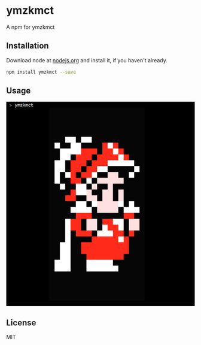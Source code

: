# ymzkmct

A npm for ymzkmct

## Installation

Download node at [nodejs.org](http://nodejs.org) and install it, if you haven't already.

```sh
npm install ymzkmct --save
```

## Usage
![screenshot](img/screenshot.png)

## License

MIT
